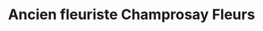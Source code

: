 ---
title: "Ancien fleuriste Champrosay Fleurs"
url: /draveil/ancien-fleuriste-champrosay-fleurs/
shop: Leerstehend
---